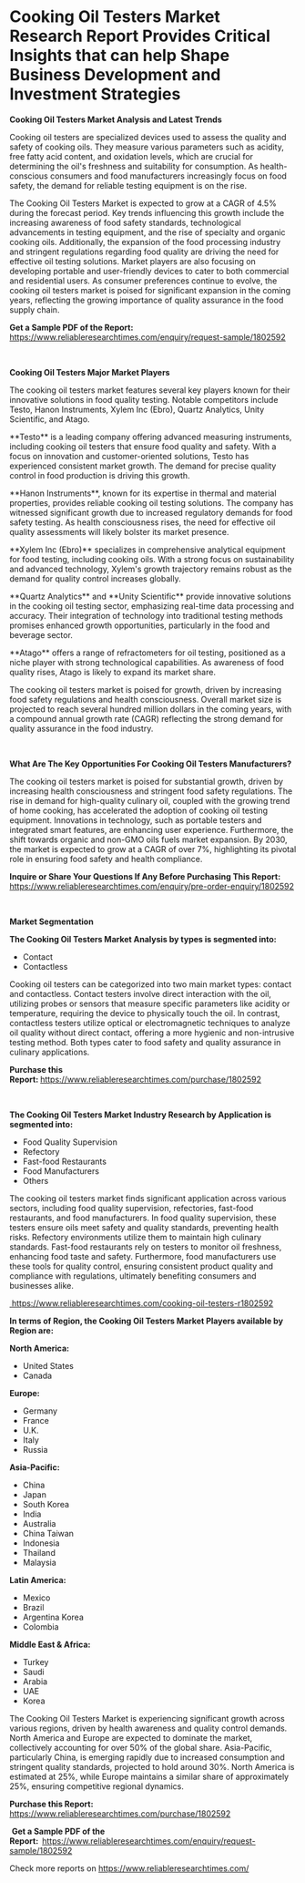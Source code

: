 <p><h1>Cooking Oil Testers Market Research Report Provides Critical Insights that can help Shape Business Development and Investment Strategies</h1></p><p><strong>Cooking Oil Testers Market Analysis and Latest Trends</strong></p>
<p><p>Cooking oil testers are specialized devices used to assess the quality and safety of cooking oils. They measure various parameters such as acidity, free fatty acid content, and oxidation levels, which are crucial for determining the oil's freshness and suitability for consumption. As health-conscious consumers and food manufacturers increasingly focus on food safety, the demand for reliable testing equipment is on the rise.</p><p>The Cooking Oil Testers Market is expected to grow at a CAGR of 4.5% during the forecast period. Key trends influencing this growth include the increasing awareness of food safety standards, technological advancements in testing equipment, and the rise of specialty and organic cooking oils. Additionally, the expansion of the food processing industry and stringent regulations regarding food quality are driving the need for effective oil testing solutions. Market players are also focusing on developing portable and user-friendly devices to cater to both commercial and residential users. As consumer preferences continue to evolve, the cooking oil testers market is poised for significant expansion in the coming years, reflecting the growing importance of quality assurance in the food supply chain.</p></p>
<p><strong>Get a Sample PDF of the Report:&nbsp;</strong> <a href="https://www.reliableresearchtimes.com/enquiry/request-sample/1802592?utm_campaign=2308&utm_medium=2&utm_source=Github&utm_content=ia&utm_term=19022025&utm_id=cooking-oil-testers">https://www.reliableresearchtimes.com/enquiry/request-sample/1802592</a></p>
<p>&nbsp;</p>
<p><strong>Cooking Oil Testers Major Market Players</strong></p>
<p><p>The cooking oil testers market features several key players known for their innovative solutions in food quality testing. Notable competitors include Testo, Hanon Instruments, Xylem Inc (Ebro), Quartz Analytics, Unity Scientific, and Atago.</p><p>**Testo** is a leading company offering advanced measuring instruments, including cooking oil testers that ensure food quality and safety. With a focus on innovation and customer-oriented solutions, Testo has experienced consistent market growth. The demand for precise quality control in food production is driving this growth.</p><p>**Hanon Instruments**, known for its expertise in thermal and material properties, provides reliable cooking oil testing solutions. The company has witnessed significant growth due to increased regulatory demands for food safety testing. As health consciousness rises, the need for effective oil quality assessments will likely bolster its market presence.</p><p>**Xylem Inc (Ebro)** specializes in comprehensive analytical equipment for food testing, including cooking oils. With a strong focus on sustainability and advanced technology, Xylem's growth trajectory remains robust as the demand for quality control increases globally.</p><p>**Quartz Analytics** and **Unity Scientific** provide innovative solutions in the cooking oil testing sector, emphasizing real-time data processing and accuracy. Their integration of technology into traditional testing methods promises enhanced growth opportunities, particularly in the food and beverage sector.</p><p>**Atago** offers a range of refractometers for oil testing, positioned as a niche player with strong technological capabilities. As awareness of food quality rises, Atago is likely to expand its market share.</p><p>The cooking oil testers market is poised for growth, driven by increasing food safety regulations and health consciousness. Overall market size is projected to reach several hundred million dollars in the coming years, with a compound annual growth rate (CAGR) reflecting the strong demand for quality assurance in the food industry.</p></p>
<p>&nbsp;</p>
<p><strong>What Are The Key Opportunities For Cooking Oil Testers Manufacturers?</strong></p>
<p><p>The cooking oil testers market is poised for substantial growth, driven by increasing health consciousness and stringent food safety regulations. The rise in demand for high-quality culinary oil, coupled with the growing trend of home cooking, has accelerated the adoption of cooking oil testing equipment. Innovations in technology, such as portable testers and integrated smart features, are enhancing user experience. Furthermore, the shift towards organic and non-GMO oils fuels market expansion. By 2030, the market is expected to grow at a CAGR of over 7%, highlighting its pivotal role in ensuring food safety and health compliance.</p></p>
<p><strong>Inquire or Share Your Questions If Any Before Purchasing This Report:</strong> <a href="https://www.reliableresearchtimes.com/enquiry/pre-order-enquiry/1802592?utm_campaign=2308&utm_medium=2&utm_source=Github&utm_content=ia&utm_term=19022025&utm_id=cooking-oil-testers">https://www.reliableresearchtimes.com/enquiry/pre-order-enquiry/1802592</a></p>
<p>&nbsp;</p>
<p><strong>Market Segmentation</strong></p>
<p><strong>The Cooking Oil Testers Market Analysis by types is segmented into:</strong></p>
<p><ul><li>Contact</li><li>Contactless</li></ul></p>
<p><p>Cooking oil testers can be categorized into two main market types: contact and contactless. Contact testers involve direct interaction with the oil, utilizing probes or sensors that measure specific parameters like acidity or temperature, requiring the device to physically touch the oil. In contrast, contactless testers utilize optical or electromagnetic techniques to analyze oil quality without direct contact, offering a more hygienic and non-intrusive testing method. Both types cater to food safety and quality assurance in culinary applications.</p></p>
<p><strong>Purchase this Report:&nbsp;</strong><a href="https://www.reliableresearchtimes.com/purchase/1802592?utm_campaign=2308&utm_medium=2&utm_source=Github&utm_content=ia&utm_term=19022025&utm_id=cooking-oil-testers">https://www.reliableresearchtimes.com/purchase/1802592</a></p>
<p>&nbsp;</p>
<p><strong>The Cooking Oil Testers Market Industry Research by Application is segmented into:</strong></p>
<p><ul><li>Food Quality Supervision</li><li>Refectory</li><li>Fast-food Restaurants</li><li>Food Manufacturers</li><li>Others</li></ul></p>
<p><p>The cooking oil testers market finds significant application across various sectors, including food quality supervision, refectories, fast-food restaurants, and food manufacturers. In food quality supervision, these testers ensure oils meet safety and quality standards, preventing health risks. Refectory environments utilize them to maintain high culinary standards. Fast-food restaurants rely on testers to monitor oil freshness, enhancing food taste and safety. Furthermore, food manufacturers use these tools for quality control, ensuring consistent product quality and compliance with regulations, ultimately benefiting consumers and businesses alike.</p></p>
<p><a href="https://www.reliableresearchtimes.com/cooking-oil-testers-r1802592?utm_campaign=2308&utm_medium=2&utm_source=Github&utm_content=ia&utm_term=19022025&utm_id=cooking-oil-testers">&nbsp;https://www.reliableresearchtimes.com/cooking-oil-testers-r1802592</a></p>
<p><strong>In terms of Region, the Cooking Oil Testers Market Players available by Region are:</strong></p>
<p>
    <p> <strong> North America: </strong>
        <ul>
            <li>United States</li>
            <li>Canada</li>
        </ul>
        </p> 
    <p> <strong> Europe: </strong>
        <ul>
            <li>Germany</li>
            <li>France</li>
            <li>U.K.</li>
            <li>Italy</li>
            <li>Russia</li>
        </ul>
        </p> 
    <p> <strong> Asia-Pacific: </strong>
        <ul>
            <li>China</li>
            <li>Japan</li>
            <li>South Korea</li>
            <li>India</li>
            <li>Australia</li>
            <li>China Taiwan</li>
            <li>Indonesia</li>
            <li>Thailand</li>
            <li>Malaysia</li>
        </ul>
        </p> 
    <p> <strong> Latin America: </strong>
        <ul>
            <li>Mexico</li>
            <li>Brazil</li>
            <li>Argentina Korea</li>
            <li>Colombia</li>
        </ul>
        </p> 
    <p> <strong> Middle East & Africa: </strong>
        <ul>
            <li>Turkey</li>
            <li>Saudi</li>
            <li>Arabia</li>
            <li>UAE</li>
            <li>Korea</li>
        </ul>
    </p>
    </p>
<p><p>The Cooking Oil Testers Market is experiencing significant growth across various regions, driven by health awareness and quality control demands. North America and Europe are expected to dominate the market, collectively accounting for over 50% of the global share. Asia-Pacific, particularly China, is emerging rapidly due to increased consumption and stringent quality standards, projected to hold around 30%. North America is estimated at 25%, while Europe maintains a similar share of approximately 25%, ensuring competitive regional dynamics.</p></p>
<p><strong>Purchase this Report: </strong><a href="https://www.reliableresearchtimes.com/purchase/1802592?utm_campaign=2308&utm_medium=2&utm_source=Github&utm_content=ia&utm_term=19022025&utm_id=cooking-oil-testers">https://www.reliableresearchtimes.com/purchase/1802592</a></p>
<p>&nbsp;<strong>Get a Sample PDF of the Report:&nbsp;&nbsp;</strong><a href="https://www.reliableresearchtimes.com/enquiry/request-sample/1802592?utm_campaign=2308&utm_medium=2&utm_source=Github&utm_content=ia&utm_term=19022025&utm_id=cooking-oil-testers">https://www.reliableresearchtimes.com/enquiry/request-sample/1802592</a></p>
<p><strong></strong></p>
<p>Check more reports on <a href="https://www.reliableresearchtimes.com/?utm_campaign=2308&utm_medium=2&utm_source=Github&utm_content=ia&utm_term=19022025&utm_id=cooking-oil-testers">https://www.reliableresearchtimes.com/</a></p>